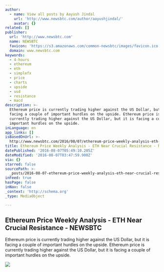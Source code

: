 ```yaml
---
author:
  - name: View all posts by Aayush Jindal
    url: 'http://www.newsbtc.com/author/aayushjindal/'
    avatar: {}
related: []
publisher:
  url: 'http://www.newsbtc.com'
  name: NEWSBTC
  favicon: 'https://s3.amazonaws.com/common-newsbtc/images/favicon.ico'
  domain: www.newsbtc.com
keywords:
  - 4-hours
  - ethereum
  - eth
  - simplefx
  - price
  - charts
  - upside
  - usd
  - resistance
  - macd
description: >-
  Ethereum price is currently trading higher against the US Dollar, but it is
  facing a couple of important hurdles on the upside. Ethereum price is
  currently trading higher against the US Dollar, but it is facing a couple of
  important hurdles on the upside.
inLanguage: en
app_links: []
isBasedOnUrl: >-
  http://www.newsbtc.com/2016/08/07/ethereum-price-weekly-analysis-eth-near-crucial-resistance/
title: Ethereum Price Weekly Analysis - ETH Near Crucial Resistance - NEWSBTC
datePublished: '2016-08-07T05:49:10.205Z'
dateModified: '2016-08-07T03:47:59.900Z'
via: {}
starred: false
sourcePath: >-
  _posts/2016-08-07-ethereum-price-weekly-analysis-eth-near-crucial-resistance.md
inFeed: true
hasPage: false
inNav: false
_context: 'http://schema.org'
_type: MediaObject

---
```

<article style=""><h1>Ethereum Price Weekly Analysis - ETH Near Crucial Resistance - NEWSBTC</h1><p>Ethereum price is currently trading higher against the US Dollar, but it is facing a couple of important hurdles on the upside. Ethereum price is currently trading higher against the US Dollar, but it is facing a couple of important hurdles on the upside.</p><img src="http://s3.amazonaws.com/main-newsbtc-images/2016/08/07043515/Ethereum5.png" /></article>